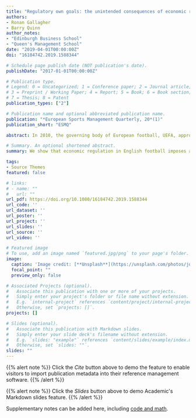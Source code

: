 ```yaml
---
title: "Regulatory own goals: the unintended consequences of economic regulation in professional football"
authors:
- Ronan Gallagher 
- Barry Quinn
author_notes:
- "Edinburgh Business School"
- "Queen's Management School"
date: "2019-04-01T00:00:00Z"
doi: "16184742.2019.1588344"

# Schedule page publish date (NOT publication's date).
publishDate: "2017-01-01T00:00:00Z"

# Publication type.
# Legend: 0 = Uncategorized; 1 = Conference paper; 2 = Journal article;
# 3 = Preprint / Working Paper; 4 = Report; 5 = Book; 6 = Book section;
# 7 = Thesis; 8 = Patent
publication_types: ["2"]

# Publication name and optional abbreviated publication name.
publication: "*European Sports Management Quarterly, 20*(1)"
publication_short: "ESMQ"

abstract: In 2010, the governing body of European football, UEFA, approved ‘Financial Fair Play’ regulations. Designed to encourage financial discipline, promote stability and foster competitive balance, they focus on a financial breakeven constraint. We analyse the impact of such constraints on the joint sporting and financial efficiency of English football clubs. The simultaneous production of both sporting and financial outputs are modelled using stochastic, non-parametric efficiency analysis. The sample is an unbalanced panel representing 60 clubs spanning the 2003/2004 to 2016/2017 seasons.  The Financial Fair Play breakeven regulation reduces average club efficiency, raises the relative importance of financial goals (capturing revenue share) whilst lowering the relative importance of sporting goals (capturing point share). The efficiency costs of regulation are not borne equally by clubs.  Breakeven regulations reduce the joint sporting and financial efficiency of regulated clubs, with the efficiency loss positively related to the severity of the breakeven constraint. The Financial Fair Play regulations further entrench the financial and sporting power of elite clubs and potentially undermine league competitive intensity by shifting the relative focus of clubs away from sporting productivity toward financial productivity.

# Summary. An optional shortened abstract.
summary: We show that economic regulation in English football imposes an "unfair" advantage to the sporting elite, potentially undermining competitiveness and sporting productivity.

tags:
- Source Themes
featured: false

# links:
# - name: ""
#   url: ""
url_pdf: https://doi.org/10.1080/16184742.2019.1588344
url_code: ''
url_dataset: ''
url_poster: ''
url_project: ''
url_slides: ''
url_source: ''
url_video: ''

# Featured image
# To use, add an image named `featured.jpg/png` to your page's folder. 
image:
  caption: 'Image credit: [**Unsplash**](https://unsplash.com/photos/jdD8gXaTZsc)'
  focal_point: ""
  preview_only: false

# Associated Projects (optional).
#   Associate this publication with one or more of your projects.
#   Simply enter your project's folder or file name without extension.
#   E.g. `internal-project` references `content/project/internal-project/index.md`.
#   Otherwise, set `projects: []`.
projects: []

# Slides (optional).
#   Associate this publication with Markdown slides.
#   Simply enter your slide deck's filename without extension.
#   E.g. `slides: "example"` references `content/slides/example/index.md`.
#   Otherwise, set `slides: ""`.
slides: ""
---
```


{{% alert note %}}
Click the *Cite* button above to demo the feature to enable visitors to import publication metadata into their reference management software.
{{% /alert %}}

{{% alert note %}}
Click the *Slides* button above to demo Academic's Markdown slides feature.
{{% /alert %}}

Supplementary notes can be added here, including [code and math](https://sourcethemes.com/academic/docs/writing-markdown-latex/).
